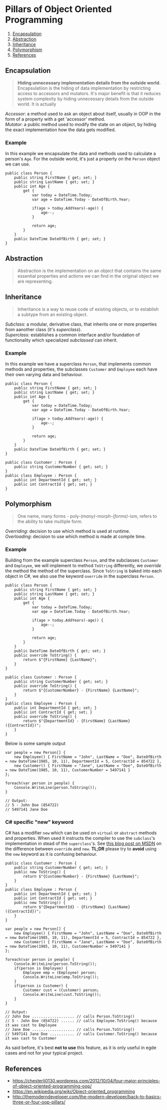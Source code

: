 # Pillars of Object Oriented Programming
1. [Encapsulation](#encapsulation)
2. [Abstraction](#abstraction)
3. [Inheritance](#inheritance)
4. [Polymorphism](#polymorphism)
5. [References](#references)


## Encapsulation
> **Hiding unnecessary implementation details from the outside world.**
Encapsulatiion is the hiding of data implementation by restricting access to accessors and mutators. It's major benefit is that it reduces system complexity by hiding unnecessary details from the outside world.
It is actually 

*Accessor*: a method used to ask an object about itself, usually in OOP in the form of a property with a get 'accessor' method.<br/>
*Mutator*: a public method used to modify the state on an object, by hiding the exact implementation how the data gets modified.

### Example
In this example we encapsulate the data and methods used to calculate a person's `Age`. For the outside world, it's just a property on the `Person` object we can use.

```
public class Person {
    public string FirstName { get; set; }
    public string LastName { get; set; }
    public int Age { 
        get {
            var today = DateTime.Today;
            var age = DateTime.Today - DateOfBirth.Year;

            if(age > today.AddYears(-age)) {
                age--;
            }

            return age;
        }
    }
    public DateTime DateOfBirth { get; set; }    
}
```

## Abstraction
> Abstraction is the implementation on an object that contains the same essential properties and actions we can find in the original object we are representing.

## Inheritance
> Inheritance is a way to reuse code of existing objects, or to establish a subtype from an existing object.

*Subclass*: a modular, derivative class, that inherits one or more properties from aanother class (it's *superclass*).<br/>
*Superclass*: establishes a common interface and/or foundation of functionality which specialized *subclassed* can inherit.

### Example
In this example we have a superclass `Person`, that implements common methods and properties, the subclasses `Customer` and `Employee` each have their own varying data and behaviour.

```
public class Person {
    public string FirstName { get; set; }
    public string LastName { get; set; }
    public int Age { 
        get {
            var today = DateTime.Today;
            var age = DateTime.Today - DateOfBirth.Year;

            if(age > today.AddYears(-age)) {
                age--;
            }

            return age;
        }
    }
    public DateTime DateOfBirth { get; set; }
}
```

```
public class Customer : Person {
    public string CustomerNumber { get; set; }
}
public class Employee : Person {
    public int DepartmentId { get; set; }
    public int ContractId { get; set; }    
}
```

## Polymorphism
> One name, many forms - poly-*(many)*-morph-*(forms)*-ism, refers to the ability to take multiple form.

*Overriding*: decision to use which method is used at runtime.<br/>
*Overloading*: decision to use which method is made at compile time.

### Example
Building from the example superclass `Person`, and the subclasses `Customer` and `Employee`, we will implement to method `ToString` differently, we *override* the method the method of the superclass. Since `ToString` is baked into each object in C#, we also use the keyword `override` in the superclass `Person`.

```
public class Person {
    public string FirstName { get; set; }
    public string LastName { get; set; }
    public int Age { 
        get {
            var today = DateTime.Today;
            var age = DateTime.Today - DateOfBirth.Year;

            if(age > today.AddYears(-age)) {
                age--;
            }

            return age;
        }
    }
    public DateTime DateOfBirth { get; set; }
    public override ToString() {
        return $"{FirstName} {LastName}";
    }
}
```

```
public class Customer : Person {
    public string CustomerNumber { get; set; }
    public override ToString() {
        return $"{CustomerNumber} - {FirstName} {LastName}";
    }
}
public class Employee : Person {
    public int DepartmentId { get; set; }
    public int ContractId { get; set; }
    public override ToString() {
        return $"{DepartmentId} - {FirstName} {LastName} ({ContractId})";
    }
}
```

Below is some sample output

```
var people = new Person[] {
    new Employee() { FirstName = "John", LastName = "Doe", DateOfBirth = new DateTime(1985, 10, 11), DepartmentId = 5, ContractId = 854722 },
    new Customer() { FirstName = "Jane", LastName = "Doe", DateOfBirth = new DateTime(1985, 10, 11), CustomerNumber = 5497141 }
};

foreach(var person in people) {
    Console.WriteLine(person.ToString());
}

// Output:
// 5 - John Doe (854722)
// 5497141 Jane Doe
```

### C# specific "new" keyword
C# has a modifier `new` which can be used on `virtual` or `abstract` methods and properties. When used it instructs the compiler to use the `subclass`'s implementation in stead of the `superclass`'s. See [this blog post on MSDN](https://blogs.msdn.microsoft.com/csharpfaq/2004/03/12/whats-the-difference-between-override-and-new/) on the difference between `override` and `new`. **TL;DR** please try to **avoid** using the `new` keyword as it is confusing behaviour.

```
public class Customer : Person {
    public string CustomerNumber { get; set; }
    public new ToString() {
        return $"{CustomerNumber} - {FirstName} {LastName}";
    }
}
public class Employee : Person {
    public int DepartmentId { get; set; }
    public int ContractId { get; set; }
    public new ToString() {
        return $"{DepartmentId} - {FirstName} {LastName} ({ContractId})";
    }
}

var people = new Person[] {
    new Employee() { FirstName = "John", LastName = "Doe", DateOfBirth = new DateTime(1985, 10, 11), DepartmentId = 5, ContractId = 854722 },
    new Customer() { FirstName = "Jane", LastName = "Doe", DateOfBirth = new DateTime(1985, 10, 11), CustomerNumber = 5497141 }
};

foreach(var person in people) {
    Console.WriteLine(person.ToString());
    if(person is Employee) {
        Employee emp = (Employee) person;
        Console.WriteLine(emp.ToString());
    }
    if(person is Customer) {
        Customer cust = (Customer) person; 
        Console.WriteLine(cust.ToString());
    } 
}

// Output:
// John Doe ................... // calls Person.ToString()
// 5 - John Doe (854722) ...... // calls Employee.ToString() because it was cast to Employee
// Jane Doe ................... // calls Person.ToString()
// 5497141 Jane Doe ........... // calls Customer.ToString() because it was cast to Customer
```

As said before, it's best **not to use** this feature, as it is only useful in egde cases and not for your typical project.

## References
- https://chesterli0130.wordpress.com/2012/10/04/four-major-principles-of-object-oriented-programming-oop/
- https://en.wikipedia.org/wiki/Object-oriented_programming
- http://themoderndeveloper.com/the-modern-developer/back-to-basics-three-or-four-oop-pillars/
